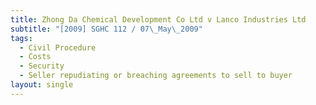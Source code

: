```yaml
---
title: Zhong Da Chemical Development Co Ltd v Lanco Industries Ltd
subtitle: "[2009] SGHC 112 / 07\_May\_2009"
tags:
  - Civil Procedure
  - Costs
  - Security
  - Seller repudiating or breaching agreements to sell to buyer
layout: single
---
```


